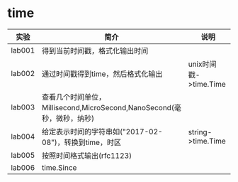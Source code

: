 # time

|实验|简介|说明|
|---|---|---|
|lab001|得到当前时间戳，格式化输出时间| |
|lab002|通过时间戳得到time，然后格式化输出|unix时间戳->time.Time |
|lab003|查看几个时间单位，Millisecond,MicroSecond,NanoSecond(毫秒，微秒，纳秒)| |
|lab004|给定表示时间的字符串如("2017-02-08")，转换到time，时区|string->time.Time |
|lab005|按照时间格式输出(rfc1123)| |
|lab006|time.Since| |